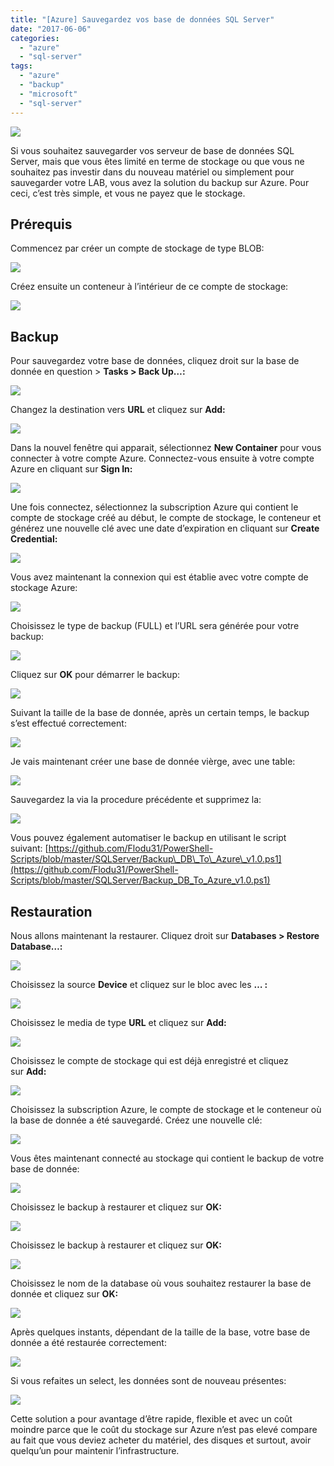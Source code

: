 ```yaml
---
title: "[Azure] Sauvegardez vos base de données SQL Server"
date: "2017-06-06"
categories: 
  - "azure"
  - "sql-server"
tags: 
  - "azure"
  - "backup"
  - "microsoft"
  - "sql-server"
---
```


[![](https://cloudyjourney.fr/wp-content/uploads/2018/01/BCKSQL00.png)](https://cloudyjourney.fr/wp-content/uploads/2018/01/BCKSQL00.png)

Si vous souhaitez sauvegarder vos serveur de base de données SQL Server, mais que vous êtes limité en terme de stockage ou que vous ne souhaitez pas investir dans du nouveau matériel ou simplement pour sauvegarder votre LAB, vous avez la solution du backup sur Azure. Pour ceci, c’est très simple, et vous ne payez que le stockage.

## Prérequis

Commencez par créer un compte de stockage de type BLOB:

[![](https://cloudyjourney.fr/wp-content/uploads/2018/01/BCKSQL01.png)](https://cloudyjourney.fr/wp-content/uploads/2018/01/BCKSQL01.png)

Créez ensuite un conteneur à l’intérieur de ce compte de stockage:

[![](https://cloudyjourney.fr/wp-content/uploads/2018/01/BCKSQL02.png)](https://cloudyjourney.fr/wp-content/uploads/2018/01/BCKSQL02.png)

## Backup

Pour sauvegardez votre base de données, cliquez droit sur la base de donnée en question > **Tasks > Back Up…:**

[![](https://cloudyjourney.fr/wp-content/uploads/2018/01/BCKSQL03.png)](https://cloudyjourney.fr/wp-content/uploads/2018/01/BCKSQL03.png)

Changez la destination vers **URL** et cliquez sur **Add:**

[![](https://cloudyjourney.fr/wp-content/uploads/2018/01/BCKSQL04-1.png)](https://cloudyjourney.fr/wp-content/uploads/2018/01/BCKSQL04-1.png)

Dans la nouvel fenêtre qui apparait, sélectionnez **New Container** pour vous connecter à votre compte Azure. Connectez-vous ensuite à votre compte Azure en cliquant sur **Sign In:**

[![](https://cloudyjourney.fr/wp-content/uploads/2018/01/BCKSQL05.png)](https://cloudyjourney.fr/wp-content/uploads/2018/01/BCKSQL05.png)

[](https://microsofttouch.fr/cfs-file/__key/communityserver-blogs-components-weblogfiles/00-00-00-00-69/BCKSQL05.png)Une fois connectez, sélectionnez la subscription Azure qui contient le compte de stockage créé au début, le compte de stockage, le conteneur et générez une nouvelle clé avec une date d’expiration en cliquant sur **Create Credential:**

[![](https://cloudyjourney.fr/wp-content/uploads/2018/01/BCKSQL06.png)](https://cloudyjourney.fr/wp-content/uploads/2018/01/BCKSQL06.png)

Vous avez maintenant la connexion qui est établie avec votre compte de stockage Azure:

[![](https://cloudyjourney.fr/wp-content/uploads/2018/01/BCKSQL07.png)](https://cloudyjourney.fr/wp-content/uploads/2018/01/BCKSQL07.png)

Choisissez le type de backup (FULL) et l’URL sera générée pour votre backup:

[![](https://cloudyjourney.fr/wp-content/uploads/2018/01/BCKSQL08.png)](https://cloudyjourney.fr/wp-content/uploads/2018/01/BCKSQL08.png)

Cliquez sur **OK** pour démarrer le backup:

[![](https://cloudyjourney.fr/wp-content/uploads/2018/01/BCKSQL09.png)](https://cloudyjourney.fr/wp-content/uploads/2018/01/BCKSQL09.png)

Suivant la taille de la base de donnée, après un certain temps, le backup s’est effectué correctement:

[![](https://cloudyjourney.fr/wp-content/uploads/2018/01/BCKSQL10.png)](https://cloudyjourney.fr/wp-content/uploads/2018/01/BCKSQL10.png)

Je vais maintenant créer une base de donnée vièrge, avec une table:

[![](https://cloudyjourney.fr/wp-content/uploads/2018/01/BCKSQL11.png)](https://cloudyjourney.fr/wp-content/uploads/2018/01/BCKSQL11.png)

Sauvegardez la via la procedure précédente et supprimez la:

[![](https://cloudyjourney.fr/wp-content/uploads/2018/01/BCKSQL12.png)](https://cloudyjourney.fr/wp-content/uploads/2018/01/BCKSQL12.png)

Vous pouvez également automatiser le backup en utilisant le script suivant: [https://github.com/Flodu31/PowerShell-Scripts/blob/master/SQLServer/Backup\_DB\_To\_Azure\_v1.0.ps1](https://github.com/Flodu31/PowerShell-Scripts/blob/master/SQLServer/Backup_DB_To_Azure_v1.0.ps1)

## Restauration

Nous allons maintenant la restaurer. Cliquez droit sur **Databases > Restore Database…:**

[![](https://cloudyjourney.fr/wp-content/uploads/2018/01/BCKSQL13.png)](https://cloudyjourney.fr/wp-content/uploads/2018/01/BCKSQL13.png)

Choisissez la source **Device** et cliquez sur le bloc avec les **… :**

[![](https://cloudyjourney.fr/wp-content/uploads/2018/01/BCKSQL14.png)](https://cloudyjourney.fr/wp-content/uploads/2018/01/BCKSQL14.png)

Choisissez le media de type **URL** et cliquez sur **Add:**

[![](https://cloudyjourney.fr/wp-content/uploads/2018/01/BCKSQL15.png)](https://cloudyjourney.fr/wp-content/uploads/2018/01/BCKSQL15.png)

Choisissez le compte de stockage qui est déjà enregistré et cliquez sur **Add:**

[![](https://cloudyjourney.fr/wp-content/uploads/2018/01/BCKSQL16.png)](https://cloudyjourney.fr/wp-content/uploads/2018/01/BCKSQL16.png)

Choisissez la subscription Azure, le compte de stockage et le conteneur où la base de donnée a été sauvegardé. Créez une nouvelle clé:

[![](https://cloudyjourney.fr/wp-content/uploads/2018/01/BCKSQL17.png)](https://cloudyjourney.fr/wp-content/uploads/2018/01/BCKSQL17.png)

Vous êtes maintenant connecté au stockage qui contient le backup de votre base de donnée:

[![](https://cloudyjourney.fr/wp-content/uploads/2018/01/BCKSQL18.png)](https://cloudyjourney.fr/wp-content/uploads/2018/01/BCKSQL18.png)

Choisissez le backup à restaurer et cliquez sur **OK:**

[![](https://cloudyjourney.fr/wp-content/uploads/2018/01/BCKSQL19.png)](https://cloudyjourney.fr/wp-content/uploads/2018/01/BCKSQL19.png)

Choisissez le backup à restaurer et cliquez sur **OK:**

[![](https://cloudyjourney.fr/wp-content/uploads/2018/01/BCKSQL20.png)](https://cloudyjourney.fr/wp-content/uploads/2018/01/BCKSQL20.png)

Choisissez le nom de la database où vous souhaitez restaurer la base de donnée et cliquez sur **OK:**

[![](https://cloudyjourney.fr/wp-content/uploads/2018/01/BCKSQL21.png)](https://cloudyjourney.fr/wp-content/uploads/2018/01/BCKSQL21.png)

Après quelques instants, dépendant de la taille de la base, votre base de donnée a été restaurée correctement:

[![](https://cloudyjourney.fr/wp-content/uploads/2018/01/BCKSQL22.png)](https://cloudyjourney.fr/wp-content/uploads/2018/01/BCKSQL22.png)

Si vous refaites un select, les données sont de nouveau présentes:

[![](https://cloudyjourney.fr/wp-content/uploads/2018/01/BCKSQL23.png)](https://cloudyjourney.fr/wp-content/uploads/2018/01/BCKSQL23.png)

Cette solution a pour avantage d’être rapide, flexible et avec un coût moindre parce que le coût du stockage sur Azure n’est pas elevé compare au fait que vous deviez acheter du matériel, des disques et surtout, avoir quelqu’un pour maintenir l’infrastructure.

